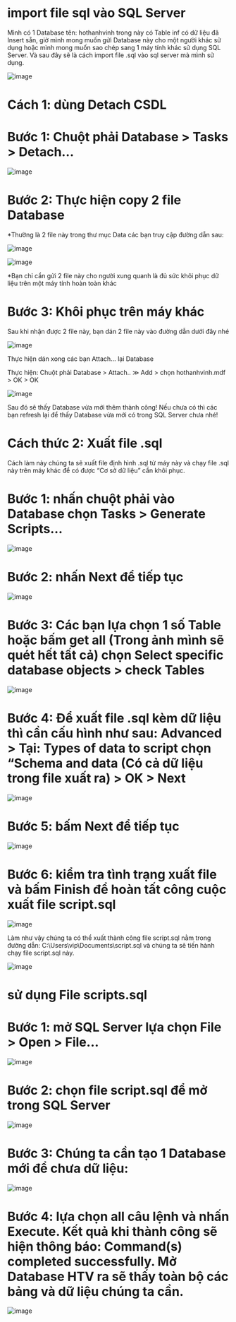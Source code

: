 # import file sql vào SQL Server

Mình có 1 Database tên: hothanhvinh trong này có Table inf có dữ liệu đã Insert sẵn, giờ mình mong muốn gửi Database này cho một người khác sử dụng hoặc mình mong muốn sao chép sang 1 máy tính khác sử dụng SQL Server. Và sau đây sẽ là cách import file .sql vào sql server mà mình sử dụng.

![image](https://user-images.githubusercontent.com/95491130/184793596-4a14786a-baa1-43ea-9754-8914ef43834c.png)

# Cách 1: dùng Detach CSDL

# Bước 1: Chuột phải Database > Tasks > Detach…

![image](https://user-images.githubusercontent.com/95491130/184793901-238cc179-7793-4e6c-ad77-a8795361b5e2.png)

# Bước 2: Thực hiện copy 2 file Database

*Thường là 2 file này trong thư mục Data các bạn truy cập đường dẫn sau:

![image](https://user-images.githubusercontent.com/95491130/184793998-3cf1b661-207a-4a21-8e37-955ab9137e91.png)

![image](https://user-images.githubusercontent.com/95491130/184794037-6a854af1-045d-4c04-84a4-b437cc09cc24.png)

*Bạn chỉ cần gửi 2 file này cho người xung quanh là đủ sức khôi phục dữ liệu trên một máy tính hoàn toàn khác 

 # Bước 3: Khôi phục trên máy khác

Sau khi nhận được 2 file này, bạn dán 2 file này vào đường dẫn dưới đây nhé

![image](https://user-images.githubusercontent.com/95491130/184793998-3cf1b661-207a-4a21-8e37-955ab9137e91.png)

Thực hiện dán xong các bạn Attach… lại Database

Thực hiện: Chuột phải Database > Attach.. ≫ Add > chọn hothanhvinh.mdf > OK > OK

![image](https://user-images.githubusercontent.com/95491130/184794265-768f580e-bd8a-4191-b334-c16ccf9fc814.png)

Sau đó sẽ thấy Database vừa mới thêm thành công! Nếu chưa có thì các bạn refresh lại để thấy Database vừa mới có trong SQL Server chưa nhé!

# Cách thức 2: Xuất file .sql

Cách làm này chúng ta sẽ xuất file định hình .sql từ máy này và chạy file .sql này trên máy khác để có được “Cơ sở dữ liệu” cần khôi phục.

# Bước 1: nhấn chuột phải vào Database chọn Tasks > Generate Scripts…

![image](https://user-images.githubusercontent.com/95491130/184794541-0307e734-aa0f-4a92-b4fd-2cef2d864add.png)

# Bước 2: nhấn Next để tiếp tục

![image](https://user-images.githubusercontent.com/95491130/184794665-19f8cc6c-6848-4c54-9245-4683997a9aff.png)
 
 # Bước 3: Các bạn lựa chọn 1 số Table hoặc bấm get all (Trong ảnh mình sẽ quét hết tất cả) chọn Select specific database objects > check Tables

![image](https://user-images.githubusercontent.com/95491130/184794741-622fcd11-699a-41fd-b14c-1d8f00590e36.png)

# Bước 4: Để xuất file .sql kèm dữ liệu thì cần cấu hình như sau: Advanced > Tại: Types of data to script chọn “Schema and data (Có cả dữ liệu trong file xuất ra) > OK > Next

![image](https://user-images.githubusercontent.com/95491130/184795111-008637c0-65f6-4d15-b89b-0393bdc5b001.png)

# Bước 5: bấm Next để tiếp tục

![image](https://user-images.githubusercontent.com/95491130/184795145-455a8455-775b-4e0d-b1a3-8f09eb8b7997.png)

# Bước 6: kiểm tra tình trạng xuất file và bấm Finish để hoàn tất công cuộc xuất file script.sql

![image](https://user-images.githubusercontent.com/95491130/184795174-3ec1f2cb-60fe-4073-babd-dd73c61fe66a.png)

Làm như vậy chúng ta có thể xuất thành công file script.sql nằm trong đường dẫn: C:\Users\vip\Documents\script.sql và chúng ta sẽ tiến hành chạy file script.sql này.

![image](https://user-images.githubusercontent.com/95491130/184795261-c87ac348-f0ce-4eba-b5ff-bbf3f86c7e91.png)

# sử dụng File scripts.sql

# Bước 1: mở SQL Server lựa chọn File > Open > File…

![image](https://user-images.githubusercontent.com/95491130/184795337-66a9bbd0-dc37-44d9-90b0-0a35031bcf00.png)

# Bước 2: chọn file script.sql để mở trong SQL Server

![image](https://user-images.githubusercontent.com/95491130/184795391-7a205f50-a0e3-4030-a560-6470ac26f064.png)

# Bước 3: Chúng ta cần tạo 1 Database mới để chưa dữ liệu:

![image](https://user-images.githubusercontent.com/95491130/184795636-20294eb7-7cb2-486a-b995-44ecbb9a874f.png)

# Bước 4: lựa chọn all câu lệnh và nhấn Execute. Kết quả khi thành công sẽ hiện thông báo: Command(s) completed successfully. Mở Database HTV ra sẽ thấy toàn bộ các bảng và dữ liệu chúng ta cần. 

![image](https://user-images.githubusercontent.com/95491130/184795734-79e270aa-4553-416d-bd7b-0de62959a74c.png)







